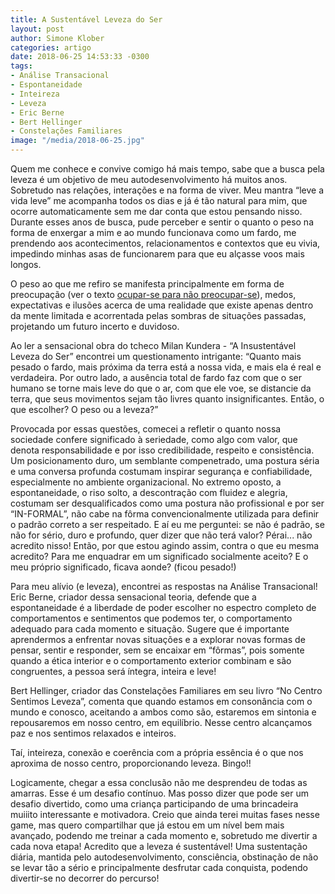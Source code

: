 ```yaml
---
title: A Sustentável Leveza do Ser
layout: post
author: Simone Klober
categories: artigo
date: 2018-06-25 14:53:33 -0300
tags:
- Análise Transacional
- Espontaneidade
- Inteireza
- Leveza
- Eric Berne
- Bert Hellinger
- Constelações Familiares
image: "/media/2018-06-25.jpg"
---
```

Quem me conhece e convive comigo há mais tempo, sabe que a busca pela leveza é um objetivo de meu autodesenvolvimento há muitos anos. Sobretudo nas relações, interações e na forma de viver. Meu mantra “leve a vida leve” me acompanha todos os dias e já é tão natural para mim, que ocorre automaticamente sem me dar conta que estou pensando nisso. Durante esses anos de busca, pude perceber e sentir o quanto o peso na forma de enxergar a mim e ao mundo funcionava como um fardo, me prendendo aos acontecimentos, relacionamentos e contextos que eu vivia, impedindo minhas asas de funcionarem para que eu alçasse voos mais longos. 

O peso ao que me refiro se manifesta principalmente em forma de preocupação (ver o texto [ocupar-se para não preocupar-se](http://www.rhthink.com.br/ocupar-se-para-nao-preocupar-se/)), medos, expectativas e ilusões acerca de uma realidade que existe apenas dentro da mente limitada e acorrentada pelas sombras de situações passadas, projetando um futuro incerto e duvidoso. 

Ao ler a sensacional obra do tcheco Milan Kundera - “A Insustentável Leveza do Ser” encontrei um questionamento intrigante: “Quanto mais pesado o fardo, mais próxima da terra está a nossa vida, e mais ela é real e verdadeira. Por outro lado, a ausência total de fardo faz com que o ser humano se torne mais leve do que o ar, com que ele voe, se distancie da terra, que seus movimentos sejam tão livres quanto insignificantes. Então, o que escolher? O peso ou a leveza?”

Provocada por essas questões, comecei a refletir o quanto nossa sociedade confere significado à seriedade, como algo com valor, que denota responsabilidade e por isso credibilidade, respeito e consistência. Um posicionamento duro, um semblante compenetrado, uma postura séria e uma conversa profunda costumam inspirar segurança e confiabilidade, especialmente no ambiente organizacional. No extremo oposto, a espontaneidade, o riso solto, a descontração com fluidez e alegria, costumam ser desqualificados como uma postura não profissional e por ser “IN-FORMAL”, não cabe na fôrma convencionalmente utilizada para definir o padrão correto a ser respeitado. E aí eu me perguntei: se não é padrão, se não for sério, duro e profundo, quer dizer que não terá valor? Pérai... não acredito nisso! Então, por que estou agindo assim, contra o que eu mesma acredito? Para me enquadrar em um significado socialmente aceito? E o meu próprio significado, ficava aonde? (ficou pesado!)

Para meu alívio (e leveza), encontrei as respostas na Análise Transacional! Eric Berne, criador dessa sensacional teoria, defende que a espontaneidade é a liberdade de poder escolher no espectro completo de comportamentos e sentimentos que podemos ter, o comportamento adequado para cada momento e situação. Sugere que é importante aprendermos a enfrentar novas situações e a explorar novas formas de pensar, sentir e responder, sem se encaixar em “fôrmas”, pois somente quando a ética interior e o comportamento exterior combinam e são congruentes, a pessoa será íntegra, inteira e leve! 

Bert Hellinger, criador das Constelações Familiares em seu livro “No Centro Sentimos Leveza”, comenta que quando estamos em consonância com o mundo e conosco, aceitando a ambos como são, estaremos em sintonia e repousaremos em nosso centro, em equilíbrio. Nesse centro alcançamos paz e nos sentimos relaxados e inteiros. 

Taí, inteireza, conexão e coerência com a própria essência é o que nos aproxima de nosso centro, proporcionando leveza. Bingo!! 

Logicamente, chegar a essa conclusão não me desprendeu de todas as amarras. Esse é um desafio contínuo. Mas posso dizer que pode ser um desafio divertido, como uma criança participando de uma brincadeira muiiito interessante e motivadora. Creio que ainda terei muitas fases nesse game, mas quero compartilhar que já estou em um nível bem mais avançado, podendo me treinar a cada momento e, sobretudo me divertir a cada nova etapa! Acredito que a leveza é sustentável! Uma sustentação diária, mantida pelo autodesenvolvimento, consciência, obstinação de não se levar tão a sério e principalmente desfrutar cada conquista, podendo divertir-se no decorrer do percurso! 
